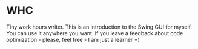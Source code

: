 # WHC
Tiny work hours writer.
This is an introduction to the Swing GUI for myself. You can use it anywhere you want.
If you leave a feedback about code optimization - please, feel free - I am just a learner =)
